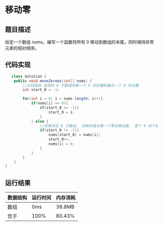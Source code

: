 移动零
===
题目描述
---
给定一个数组 nums，编写一个函数将所有 0 移动到数组的末尾，同时保持非零元素的相对顺序。



代码实现
---


```java
   class Solution {
    public void moveZeroes(int[] nums) {
        //分别指向 连续的 0 子数组的第一个 0 的位置和最后一个 0 的位置
        int start_0 = -1;

        for(int i = 0; i < nums.length; i++){
            if(nums[i] == 0){
                if(start_0 == -1){
                    start_0 = i;
                }
            } else {
                //如果存在 0 子数组， 将新的值与第一个零交换位置， 首个 0 的下标 + 1
                if(start_0 != -1){
                    nums[start_0] = nums[i];
                    start_0++;
                    nums[i] = 0;
                }
            }
        }
    }
}
```


运行结果
---

|数据结构	|  运行时间  |  内存消耗|
|---|---|---|         
|数组  |   0ms    	|   38.8MB
|优于|100%|80.43%|

